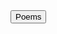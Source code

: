  <HTML>
  <HEAD>
   <meta name="google-site-verification" content="WloMrsKbvUg_EDId4_i9InFDZBS8ckQX-5mL7QBtFFM" />
</HEAD>
<meta name="description" content="Homepage for personal website on hobbies,fun and travel.">
<meta name="keywords" content="hobbies,fun,travel,pranavbahl poems,poems view,page poems,pranavbahl poem, view poems,Top 10 poems">
<meta name="author" content="Pranav Bahl">
<meta name="viewport" content="width=device-width, initial-scale=1.0">
 <button onclick="window.location.href = 'https://pranavbahl.me/Poems.html';">Poems</button><br><br>
 


